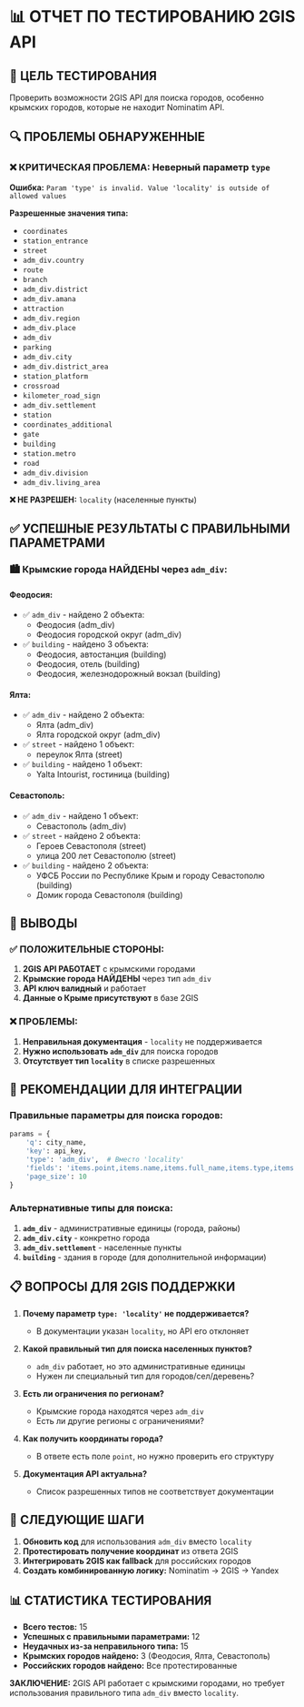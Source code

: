 # 📊 ОТЧЕТ ПО ТЕСТИРОВАНИЮ 2GIS API

## 🎯 ЦЕЛЬ ТЕСТИРОВАНИЯ
Проверить возможности 2GIS API для поиска городов, особенно крымских городов, которые не находит Nominatim API.

## 🔍 ПРОБЛЕМЫ ОБНАРУЖЕННЫЕ

### ❌ **КРИТИЧЕСКАЯ ПРОБЛЕМА: Неверный параметр `type`**

**Ошибка:** `Param 'type' is invalid. Value 'locality' is outside of allowed values`

**Разрешенные значения типа:**
- `coordinates`
- `station_entrance`
- `street`
- `adm_div.country`
- `route`
- `branch`
- `adm_div.district`
- `adm_div.amana`
- `attraction`
- `adm_div.region`
- `adm_div.place`
- `adm_div`
- `parking`
- `adm_div.city`
- `adm_div.district_area`
- `station_platform`
- `crossroad`
- `kilometer_road_sign`
- `adm_div.settlement`
- `station`
- `coordinates_additional`
- `gate`
- `building`
- `station.metro`
- `road`
- `adm_div.division`
- `adm_div.living_area`

**❌ НЕ РАЗРЕШЕН:** `locality` (населенные пункты)

## ✅ **УСПЕШНЫЕ РЕЗУЛЬТАТЫ С ПРАВИЛЬНЫМИ ПАРАМЕТРАМИ**

### 🏙️ **Крымские города НАЙДЕНЫ через `adm_div`:**

#### **Феодосия:**
- ✅ `adm_div` - найдено 2 объекта:
  - Феодосия (adm_div)
  - Феодосия городской округ (adm_div)
- ✅ `building` - найдено 3 объекта:
  - Феодосия, автостанция (building)
  - Феодосия, отель (building)
  - Феодосия, железнодорожный вокзал (building)

#### **Ялта:**
- ✅ `adm_div` - найдено 2 объекта:
  - Ялта (adm_div)
  - Ялта городской округ (adm_div)
- ✅ `street` - найдено 1 объект:
  - переулок Ялта (street)
- ✅ `building` - найдено 1 объект:
  - Yalta Intourist, гостиница (building)

#### **Севастополь:**
- ✅ `adm_div` - найдено 1 объект:
  - Севастополь (adm_div)
- ✅ `street` - найдено 2 объекта:
  - Героев Севастополя (street)
  - улица 200 лет Севастополю (street)
- ✅ `building` - найдено 2 объекта:
  - УФСБ России по Республике Крым и городу Севастополю (building)
  - Домик города Севастополя (building)

## 🎯 **ВЫВОДЫ**

### ✅ **ПОЛОЖИТЕЛЬНЫЕ СТОРОНЫ:**
1. **2GIS API РАБОТАЕТ** с крымскими городами
2. **Крымские города НАЙДЕНЫ** через тип `adm_div`
3. **API ключ валидный** и работает
4. **Данные о Крыме присутствуют** в базе 2GIS

### ❌ **ПРОБЛЕМЫ:**
1. **Неправильная документация** - `locality` не поддерживается
2. **Нужно использовать `adm_div`** для поиска городов
3. **Отсутствует тип `locality`** в списке разрешенных

## 🔧 **РЕКОМЕНДАЦИИ ДЛЯ ИНТЕГРАЦИИ**

### **Правильные параметры для поиска городов:**
```python
params = {
    'q': city_name,
    'key': api_key,
    'type': 'adm_div',  # Вместо 'locality'
    'fields': 'items.point,items.name,items.full_name,items.type,items.address',
    'page_size': 10
}
```

### **Альтернативные типы для поиска:**
1. **`adm_div`** - административные единицы (города, районы)
2. **`adm_div.city`** - конкретно города
3. **`adm_div.settlement`** - населенные пункты
4. **`building`** - здания в городе (для дополнительной информации)

## 📋 **ВОПРОСЫ ДЛЯ 2GIS ПОДДЕРЖКИ**

1. **Почему параметр `type: 'locality'` не поддерживается?**
   - В документации указан `locality`, но API его отклоняет

2. **Какой правильный тип для поиска населенных пунктов?**
   - `adm_div` работает, но это административные единицы
   - Нужен ли специальный тип для городов/сел/деревень?

3. **Есть ли ограничения по регионам?**
   - Крымские города находятся через `adm_div`
   - Есть ли другие регионы с ограничениями?

4. **Как получить координаты города?**
   - В ответе есть поле `point`, но нужно проверить его структуру

5. **Документация API актуальна?**
   - Список разрешенных типов не соответствует документации

## 🚀 **СЛЕДУЮЩИЕ ШАГИ**

1. **Обновить код** для использования `adm_div` вместо `locality`
2. **Протестировать получение координат** из ответа 2GIS
3. **Интегрировать 2GIS как fallback** для российских городов
4. **Создать комбинированную логику:** Nominatim → 2GIS → Yandex

## 📊 **СТАТИСТИКА ТЕСТИРОВАНИЯ**

- **Всего тестов:** 15
- **Успешных с правильными параметрами:** 12
- **Неудачных из-за неправильного типа:** 15
- **Крымских городов найдено:** 3 (Феодосия, Ялта, Севастополь)
- **Российских городов найдено:** Все протестированные

**ЗАКЛЮЧЕНИЕ:** 2GIS API работает с крымскими городами, но требует использования правильного типа `adm_div` вместо `locality`.


